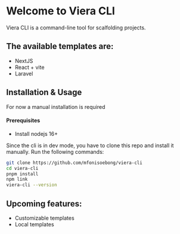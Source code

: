 # Welcome to Viera CLI

Viera CLI is a command-line tool for scalfolding projects.

## The available templates are:

- NextJS
- React + vite
- Laravel

## Installation & Usage
For now a manual installation is required

#### Prerequisites
- Install nodejs 16+

Since the cli is in dev mode, you have to clone this repo and install it manually.
Run the following commands:
```bash
git clone https://github.com/mfonisoebong/viera-cli
cd viera-cli
pnpm install
npm link
viera-cli --version
```

## Upcoming features:
- Customizable templates
- Local templates






